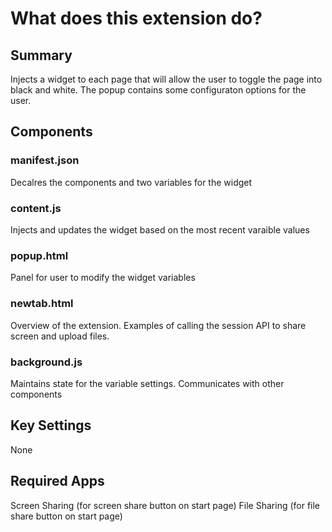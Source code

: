 # What does this extension do?

## Summary 
Injects a widget to each page that will allow the user to toggle the page into black and white. The popup contains some configuraton options for the user.

## Components 

### manifest.json
Decalres the components and two variables for the widget

### content.js
Injects and updates the widget based on the most recent varaible values

### popup.html
Panel for user to modify the widget variables

### newtab.html
Overview of the extension. Examples of calling the session API to share screen and upload files.

### background.js
Maintains state for the variable settings. Communicates with other components

## Key Settings
None

## Required Apps
Screen Sharing (for screen share button on start page)
File Sharing (for file share button on start page)